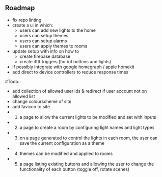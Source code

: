## Roadmap
- fix repo linting
- create a ui in which:
	- users can add new lights to the home
	- users can setup themes
	- users can setup alarms
	- users can apply themes to rooms
- update setup with info on how to
	- create firebase database
	- create ifttt triggers (for iot buttons and lights)
- if possibly integrate with google homegraph / apple homekit
- add direct to device controllers to reduce response times

#Todo:
- add collection of allowed user ids & redirect if user account not on allowed list
- change colourscheme of site
- add favicon to site
- 1. a page to allow the current lights to be modified and set with inputs
- 2. a page to create a room by configuring light names and light types
- 3. on a page generated to control the lights in each room, the user can save the current configuration as a theme
- 4. themes can be modified and applied to rooms
- 5. a page listing existing buttons and allowing the user to change the functionality of each button (toggle off, rotate scenes)
